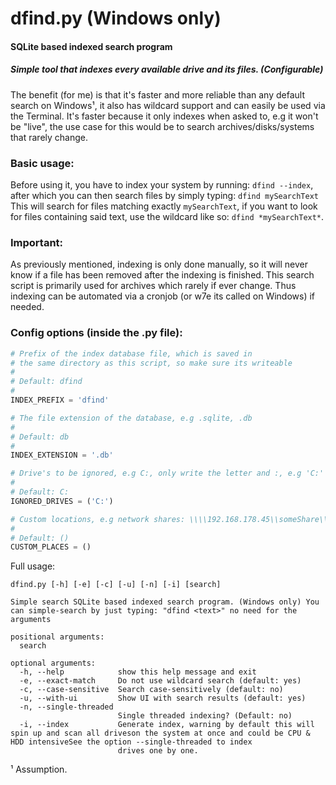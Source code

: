 # dfind.py  (Windows only)
#### SQLite based indexed search program

##### Simple tool that indexes every available drive and its files. (Configurable)

The benefit (for me) is that it's faster and more reliable than any default search on Windows¹, it also has wildcard support and can easily be used via the Terminal.
It's faster because it only indexes when asked to, e.g it won't be "live", the use case for this would be to search archives/disks/systems that rarely change.


### Basic usage:

Before using it, you have to index your system by running: `dfind --index`,
after which you can then search files by simply typing: `dfind mySearchText`
This will search for files matching exactly `mySearchText`,
if you want to look for files containing said text, use the wildcard like so: `dfind *mySearchText*`.

### Important:

As previously mentioned, indexing is only done manually, so it will never know if a file has been removed after the indexing is finished.
This search script is primarily used for archives which rarely if ever change.
Thus indexing can be automated via a cronjob (or w7e its called on Windows) if needed.

### Config options (inside the .py file):

```py
# Prefix of the index database file, which is saved in
# the same directory as this script, so make sure its writeable
#
# Default: dfind
#
INDEX_PREFIX = 'dfind'

# The file extension of the database, e.g .sqlite, .db
#
# Default: db
#
INDEX_EXTENSION = '.db'

# Drive's to be ignored, e.g C:, only write the letter and :, e.g 'C:'
# 
# Default: C:
IGNORED_DRIVES = ('C:')

# Custom locations, e.g network shares: \\\\192.168.178.45\\someShare\\someFolderInThere
# 
# Default: ()
CUSTOM_PLACES = ()
```

Full usage:
```
dfind.py [-h] [-e] [-c] [-u] [-n] [-i] [search]

Simple search SQLite based indexed search program. (Windows only) You can simple-search by just typing: "dfind <text>" no need for the arguments

positional arguments:
  search

optional arguments:
  -h, --help            show this help message and exit
  -e, --exact-match     Do not use wildcard search (default: yes)
  -c, --case-sensitive  Search case-sensitively (default: no)
  -u, --with-ui         Show UI with search results (default: yes)
  -n, --single-threaded
                        Single threaded indexing? (Default: no)
  -i, --index           Generate index, warning by default this will spin up and scan all driveson the system at once and could be CPU & HDD intensiveSee the option --single-threaded to index
                        drives one by one.
```


¹ Assumption.
